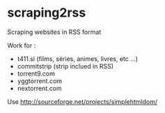 # scraping2rss
Scraping websites in RSS format

Work for :
 - t411.si (films, séries, animes, livres, etc ...)
 - commitstrip (strip inclued in RSS)
 - torrent9.com
 - yggtorrent.com
 - nextorrent.com
 
 Use http://sourceforge.net/projects/simplehtmldom/
